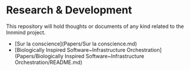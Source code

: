 # Research & Development

This repository will hold thoughts or documents of any kind related to the Innmind project.

- [Sur la conscience](Papers/Sur la conscience.md)
- [Biologically Inspired Software~Infrastructure Orchestration](Papers/Biologically Inspired Software~Infrastructure Orchestration/README.md)
